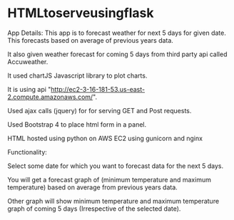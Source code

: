 # HTMLtoserveusingflask

App Details:
This app is to forecast weather for next 5 days for given date. This forecasts based on average of previous years data.

It also given weather forecast for coming 5 days from third party api called Accuweather.

It used chartJS Javascript library to plot charts.

It is using api "http://ec2-3-16-181-53.us-east-2.compute.amazonaws.com/".

Used ajax calls (jquery) for for serving GET and Post requests.

Used Bootstrap 4 to place html form in a panel.

HTML hosted using python on AWS EC2 using gunicorn and nginx

Functionality:

Select some date for which you want to forecast data for the next 5 days.

You will get a forecast graph of (minimum temperature and maximum temperature) based on average from previous years data.

Other graph will show minimum temperature and maximum temperature graph of coming 5 days (Irrespective of the selected date).



